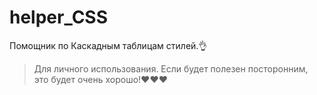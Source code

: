 # helper_CSS
Помощник по Каскадным таблицам стилей.👌
> Для личного использования. Если будет полезен посторонним, это будет очень хорошо!❤️❤️❤️
